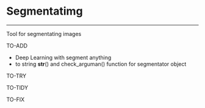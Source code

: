 # Segmentatimg
---
Tool for segmentating images

TO-ADD
- Deep Learning with segment anything
- to string __str__() and check_arguman() function for segmentator object

TO-TRY

TO-TIDY

TO-FIX